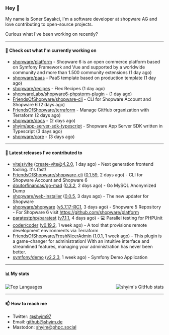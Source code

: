 ### Hey 👋

My name is Soner Sayakci, I'm a software developer at shopware AG and love contributing to open-source projects.

Curious what I've been working on recently?

---

#### 👷 Check out what I'm currently working on

- [shopware/platform](https://github.com/shopware/platform) - Shopware 6 is an open commerce platform based on Symfony Framework and Vue and supported by a worldwide community and more than 1.500 community extensions (1 day ago)
- [shopware/paas](https://github.com/shopware/paas) - PaaS template based on production template (1 day ago)
- [shopware/recipes](https://github.com/shopware/recipes) - Flex Recipes (1 day ago)
- [shopwareLabs/shopware6-phpstorm-plugin](https://github.com/shopwareLabs/shopware6-phpstorm-plugin) -  (1 day ago)
- [FriendsOfShopware/shopware-cli](https://github.com/FriendsOfShopware/shopware-cli) - CLI for Shopware Account and Shopware 6 (2 days ago)
- [FriendsOfShopware/terraform](https://github.com/FriendsOfShopware/terraform) - Manage GitHub organization with Terraform (2 days ago)
- [shopware/docs](https://github.com/shopware/docs) -  (2 days ago)
- [shyim/app-server-sdk-typescript](https://github.com/shyim/app-server-sdk-typescript) - Shopware App Server SDK written in Typescript (3 days ago)
- [shopware/core](https://github.com/shopware/core) -  (3 days ago)

---

#### 🔭 Latest releases I've contributed to

- [vitejs/vite](https://github.com/vitejs/vite) ([create-vite@4.2.0](https://github.com/vitejs/vite/releases/tag/create-vite%404.2.0), 1 day ago) - Next generation frontend tooling. It&#39;s fast!
- [FriendsOfShopware/shopware-cli](https://github.com/FriendsOfShopware/shopware-cli) ([0.1.59](https://github.com/FriendsOfShopware/shopware-cli/releases/tag/0.1.59), 2 days ago) - CLI for Shopware Account and Shopware 6
- [doutorfinancas/go-mad](https://github.com/doutorfinancas/go-mad) ([0.3.2](https://github.com/doutorfinancas/go-mad/releases/tag/0.3.2), 2 days ago) - Go MySQL Anonymized Dump
- [shopware/web-installer](https://github.com/shopware/web-installer) ([0.0.5](https://github.com/shopware/web-installer/releases/tag/0.0.5), 3 days ago) - The new updater for Shopware
- [shopware/shopware](https://github.com/shopware/shopware) ([v5.7.17-RC1](https://github.com/shopware/shopware/releases/tag/v5.7.17-RC1), 3 days ago) - Shopware 5 Repository - For Shopware 6 visit https://github.com/shopware/platform
- [paratestphp/paratest](https://github.com/paratestphp/paratest) ([v7.1.1](https://github.com/paratestphp/paratest/releases/tag/v7.1.1), 4 days ago) - :computer: Parallel testing for PHPUnit
- [coder/coder](https://github.com/coder/coder) ([v0.19.2](https://github.com/coder/coder/releases/tag/v0.19.2), 1 week ago) - A tool that provisions remote development environments via Terraform
- [FriendsOfShopware/FroshNicerAdmin](https://github.com/FriendsOfShopware/FroshNicerAdmin) ([1.0.1](https://github.com/FriendsOfShopware/FroshNicerAdmin/releases/tag/1.0.1), 1 week ago) - This plugin is a game-changer for administration! With an intuitive interface and streamlined features, managing your administration has never been better.
- [symfony/demo](https://github.com/symfony/demo) ([v2.2.3](https://github.com/symfony/demo/releases/tag/v2.2.3), 1 week ago) - Symfony Demo Application

---

#### 📊 My stats

<img align="right" alt="shyim's GitHub stats" src="https://github-readme-stats.vercel.app/api?username=shyim&count_private=1&show_icons=true&" />

![Top Languages](https://github-readme-stats.vercel.app/api/top-langs/?username=shyim)

---

#### 📫 How to reach me

- Twitter: [@shyim97](https://twitter.com/shyim97)
- Email: [github@shyim.de](mailto://github@shyim.de)
- Mastodon: <a rel="me" href="https://phpc.social/@shyim">shyim@phpc.social</a>
